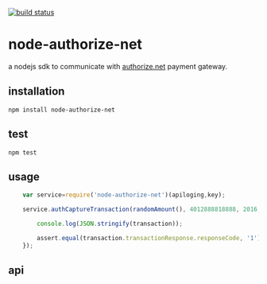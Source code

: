 [![build status](https://travis-ci.org/continuous-software/node-authorize-net.svg?branch=master)](https://travis-ci.org/continuous-software/node-authorize-net)

# node-authorize-net

a nodejs sdk to communicate with [authorize.net](http://www.authorize.net/) payment gateway.

## installation

`npm install node-authorize-net`

## test

`npm test`

## usage

```javascript
    var service=require('node-authorize-net')(apiloging,key);

    service.authCaptureTransaction(randomAmount(), 4012888818888, 2016, 10).then(function (transaction) {

        console.log(JSON.stringify(transaction));

        assert.equal(transaction.transactionResponse.responseCode, '1');
    });
```

## api
